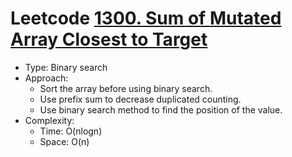 # Leetcode [1300. Sum of Mutated Array Closest to Target](https://leetcode.com/problems/sum-of-mutated-array-closest-to-target/)
- Type: Binary search
- Approach:
	- Sort the array before using binary search.
	- Use prefix sum to decrease duplicated counting.
	- Use binary search method to find the position of the value.
- Complexity:
	- Time: O(nlogn)
	- Space: O(n)